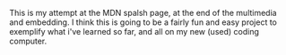 This is my attempt at the MDN spalsh page, at the end of the multimedia and embedding. I think this is going to be a fairly fun and easy project to exemplify what i've learned so far, and all on my new (used) coding computer. 
